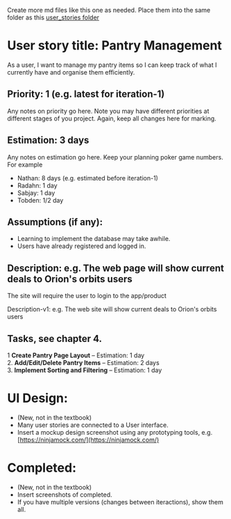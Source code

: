 Create more md files like this one as needed. Place them into the same folder 
as this [user_stories folder](./)

# User story title: Pantry Management
As a user, I want to manage my pantry items so I can keep track of what I currently have and organise them efficiently.

## Priority: 1 (e.g. latest for iteration-1)
Any notes on priority go here. 
Note you may have different priorities at different stages of you project.
Again, keep all changes here for marking.

## Estimation: 3 days
Any notes on estimation go here. Keep your planning poker game numbers. For example
* Nathan: 8 days (e.g. estimated before iteration-1)
* Radahn: 1 day
* Sabjay: 1 day
* Tobden: 1/2 day

## Assumptions (if any):

* Learning to implement the database may take awhile.
* Users have already registered and logged in.

## Description: e.g. The web page will show current deals to Orion's orbits users
The site will require the user to login to the app/product

Description-v1: e.g. The web site will show current deals to Orion's orbits users

## Tasks, see chapter 4.
1 **Create Pantry Page Layout** – Estimation: 1 day  
2. **Add/Edit/Delete Pantry Items** – Estimation: 2 days  
3. **Implement Sorting and Filtering** – Estimation: 1 day


# UI Design:
* (New, not in the textbook) 
* Many user stories are connected to a User interface.
* Insert a mockup design screenshot using any prototyping tools, e.g. [https://ninjamock.com/](https://ninjamock.com/)

# Completed:
* (New, not in the textbook) 
* Insert screenshots of completed. 
* If you have multiple versions (changes between iteractions), show them all.
